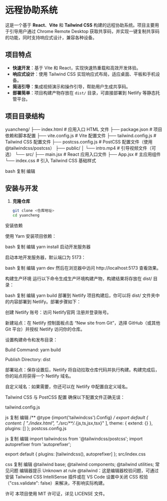# 远程协助系统

这是一个基于 **React**、**Vite** 和 **Tailwind CSS** 构建的远程协助系统。项目主要用于引导用户通过 Chrome Remote Desktop 获取共享码，并实现一键复制共享码的功能，同时支持响应式设计，兼容各种设备。

## 项目特点

- **快速开发**：基于 Vite 和 React，实现快速热重载和高效开发体验。
- **响应式设计**：使用 Tailwind CSS 实现响应式布局，适应桌面、平板和手机设备。
- **简洁引导**：集成视频演示和操作引导，帮助用户生成共享码。
- **部署简单**：项目构建产物存放在 `dist/` 目录，可直接部署到 Netlify 等静态托管平台。

## 项目目录结构

yuancheng/ ├── index.html # 应用入口 HTML 文件 ├── package.json # 项目依赖和脚本配置 ├── vite.config.js # Vite 配置文件 ├── tailwind.config.js # Tailwind CSS 配置文件 ├── postcss.config.js # PostCSS 配置文件（使用 @tailwindcss/postcss） ├── public/ │ └── intro.mp4 # 引导视频文件（可选） └── src/ ├── main.jsx # React 应用入口文件 ├── App.jsx # 主应用组件 └── index.css # 引入 Tailwind CSS 基础样式

bash
复制
编辑

## 安装与开发

1. **克隆仓库**

   ```bash
   git clone <仓库地址>
   cd yuancheng
安装依赖

使用 Yarn 安装项目依赖：

bash
复制
编辑
yarn install
启动开发服务器

启动本地开发服务器，默认端口为 5173：

bash
复制
编辑
yarn dev
然后在浏览器中访问 http://localhost:5173 查看效果。

构建生产环境
运行以下命令生成生产环境构建产物，构建结果将存放在 dist/ 目录：

bash
复制
编辑
yarn build
部署到 Netlify
项目构建后，你可以将 dist/ 文件夹中的内容部署到 Netlify。部署步骤如下：

创建 Netlify 账号：访问 Netlify官网 注册并登录账号。

新建站点：在 Netlify 控制面板点击 “New site from Git”，选择 GitHub（或其他 Git 平台）并授权 Netlify 访问你的仓库。

设置构建命令和发布目录：

Build Command: yarn build

Publish Directory: dist

部署站点：保存设置后，Netlify 将自动拉取仓库代码并执行构建。构建完成后，你的站点将获得一个 Netlify 域名。

自定义域名：如果需要，你还可以在 Netlify 中配置自定义域名。

Tailwind CSS 与 PostCSS 配置
确保以下配置文件正确无误：

tailwind.config.js

js
复制
编辑
/** @type {import('tailwindcss').Config} */
export default {
  content: [
    "./index.html",
    "./src/**/*.{js,ts,jsx,tsx}"
  ],
  theme: {
    extend: {}
  },
  plugins: []
};
postcss.config.js

js
复制
编辑
import tailwindcss from '@tailwindcss/postcss';
import autoprefixer from 'autoprefixer';

export default {
  plugins: [tailwindcss(), autoprefixer]
};
src/index.css

css
复制
编辑
@tailwind base;
@tailwind components;
@tailwind utilities;
常见问题
编辑器提示 Unknown at rule @tailwind：这是编辑器校验问题，可通过安装 Tailwind CSS IntelliSense 插件或在 VS Code 设置中关闭 CSS 校验（"css.validate": false）来解决，不影响实际构建。

许可
本项目使用 MIT 许可证，详见 LICENSE 文件。

